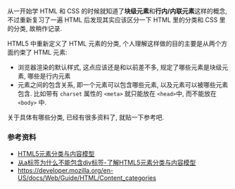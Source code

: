 从一开始学 HTML 和 CSS 的时候就知道了**块级元素**和**行内/内联元素**这样的概念, 不过重新复习了一遍 HTML 后发现其实应该区分一下 HTML 里的分类和 CSS 里的分类, 故稍作记录.

HTML5 中重新定义了 HTML 元素的分类, 个人理解这样做的目的主要是从两个方面约束了 HTML 元素:

* 浏览器渲染的默认样式, 这点应该还是和以前差不多, 规定了哪些元素是块级元素, 哪些是行内元素
* 元素之间的包含关系, 即一个元素可以包含哪些元素, 以及元素可以被哪些元素包含. 比如带有 `charset` 属性的 `<meta>` 就只能放在 `<head>`中, 而不能放在 `<body>` 中.

关于具体有哪些分类, 已经有很多资料了, 就贴一下参考吧.



### 参考资料

* [HTML5元素分类与内容模型](https://chenhaizhou.github.io/2016/01/19/html-element-class.html)
* [从a标签为什么不能包含div标签-了解HTML5元素分类与内容模型](https://juejin.im/post/5a2f2cb36fb9a0450b665899)
* https://developer.mozilla.org/en-US/docs/Web/Guide/HTML/Content_categories

